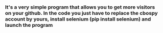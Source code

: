 ### It's a very simple program that allows you to get more visitors on your github. In the code you just have to replace the cbospy account by yours, install selenium (pip install selenium) and launch the program
